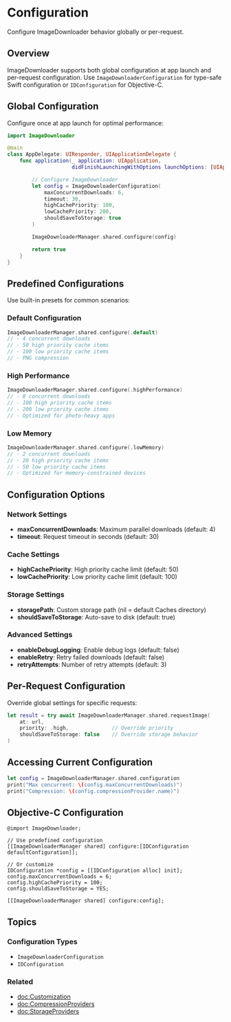 # Configuration

Configure ImageDownloader behavior globally or per-request.

## Overview

ImageDownloader supports both global configuration at app launch and per-request configuration. Use ``ImageDownloaderConfiguration`` for type-safe Swift configuration or ``IDConfiguration`` for Objective-C.

## Global Configuration

Configure once at app launch for optimal performance:

```swift
import ImageDownloader

@main
class AppDelegate: UIResponder, UIApplicationDelegate {
    func application(_ application: UIApplication,
                     didFinishLaunchingWithOptions launchOptions: [UIApplication.LaunchOptionsKey: Any]?) -> Bool {

        // Configure ImageDownloader
        let config = ImageDownloaderConfiguration(
            maxConcurrentDownloads: 6,
            timeout: 30,
            highCachePriority: 100,
            lowCachePriority: 200,
            shouldSaveToStorage: true
        )

        ImageDownloaderManager.shared.configure(config)

        return true
    }
}
```

## Predefined Configurations

Use built-in presets for common scenarios:

### Default Configuration

```swift
ImageDownloaderManager.shared.configure(.default)
// - 4 concurrent downloads
// - 50 high priority cache items
// - 100 low priority cache items
// - PNG compression
```

### High Performance

```swift
ImageDownloaderManager.shared.configure(.highPerformance)
// - 8 concurrent downloads
// - 100 high priority cache items
// - 200 low priority cache items
// - Optimized for photo-heavy apps
```

### Low Memory

```swift
ImageDownloaderManager.shared.configure(.lowMemory)
// - 2 concurrent downloads
// - 20 high priority cache items
// - 50 low priority cache items
// - Optimized for memory-constrained devices
```

## Configuration Options

### Network Settings

- **maxConcurrentDownloads**: Maximum parallel downloads (default: 4)
- **timeout**: Request timeout in seconds (default: 30)

### Cache Settings

- **highCachePriority**: High priority cache limit (default: 50)
- **lowCachePriority**: Low priority cache limit (default: 100)

### Storage Settings

- **storagePath**: Custom storage path (nil = default Caches directory)
- **shouldSaveToStorage**: Auto-save to disk (default: true)

### Advanced Settings

- **enableDebugLogging**: Enable debug logs (default: false)
- **enableRetry**: Retry failed downloads (default: false)
- **retryAttempts**: Number of retry attempts (default: 3)

## Per-Request Configuration

Override global settings for specific requests:

```swift
let result = try await ImageDownloaderManager.shared.requestImage(
    at: url,
    priority: .high,              // Override priority
    shouldSaveToStorage: false    // Override storage behavior
)
```

## Accessing Current Configuration

```swift
let config = ImageDownloaderManager.shared.configuration
print("Max concurrent: \(config.maxConcurrentDownloads)")
print("Compression: \(config.compressionProvider.name)")
```

## Objective-C Configuration

```objc
@import ImageDownloader;

// Use predefined configuration
[[ImageDownloaderManager shared] configure:[IDConfiguration defaultConfiguration]];

// Or customize
IDConfiguration *config = [[IDConfiguration alloc] init];
config.maxConcurrentDownloads = 6;
config.highCachePriority = 100;
config.shouldSaveToStorage = YES;

[[ImageDownloaderManager shared] configure:config];
```

## Topics

### Configuration Types

- ``ImageDownloaderConfiguration``
- ``IDConfiguration``

### Related

- <doc:Customization>
- <doc:CompressionProviders>
- <doc:StorageProviders>
